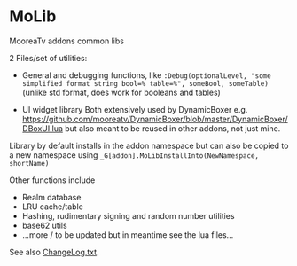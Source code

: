 # MoLib
MooreaTv addons common libs

2 Files/set of utilities:

- General and debugging functions, like
`:Debug(optionalLevel, "some simplified format string bool=% table=%", someBool, someTable)` 
(unlike std format, does work for booleans and tables)

- UI widget library
Both extensively used by DynamicBoxer e.g.
https://github.com/mooreatv/DynamicBoxer/blob/master/DynamicBoxer/DBoxUI.lua 
but also meant to be reused in other addons, not just mine.

Library by default installs in the addon namespace but can also be copied to a new namespace using
`_G[addon].MoLibInstallInto(NewNamespace, shortName)`

Other functions include
- Realm database
- LRU cache/table
- Hashing, rudimentary signing and random number utilities
- base62 utils
- ...more / to be updated but in meantime see the lua files...

See also [ChangeLog.txt](ChangeLog.txt).
